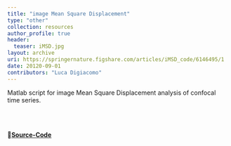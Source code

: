 ```yaml
---
title: "image Mean Square Displacement"
type: "other"
collection: resources
author_profile: true
header:
  teaser: iMSD.jpg
layout: archive
uri: https://springernature.figshare.com/articles/iMSD_code/6146495/1
date: 20120-09-01
contributors: "Luca Digiacomo"
---
```

<p align= "justify">

Matlab script for image Mean Square Displacement analysis of confocal time series.

<br><br>

🔗<b><u><a href="{{ page.uri }}">Source-Code</a></u></b>
